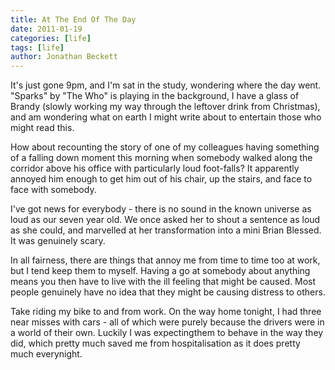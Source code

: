 ```yaml
---
title: At The End Of The Day
date: 2011-01-19
categories: [life]
tags: [life]
author: Jonathan Beckett
---
```


It's just gone 9pm, and I'm sat in the study, wondering where the day went. "Sparks" by "The Who" is playing in the background, I have a glass of Brandy (slowly working my way through the leftover drink from Christmas), and am wondering what on earth I might write about to entertain those who might read this.

How about recounting the story of one of my colleagues having something of a falling down moment this morning when somebody walked along the corridor above his office with particularly loud foot-falls? It apparently annoyed him enough to get him out of his chair, up the stairs, and face to face with somebody.

I've got news for everybody - there is no sound in the known universe as loud as our seven year old. We once asked her to shout a sentence as loud as she could, and marvelled at her transformation into a mini Brian Blessed. It was genuinely scary.

In all fairness, there are things that annoy me from time to time too at work, but I tend keep them to myself. Having a go at somebody about anything means you then have to live with the ill feeling that might be caused. Most people genuinely have no idea that they might be causing distress to others.

Take riding my bike to and from work. On the way home tonight, I had three near misses with cars - all of which were purely because the drivers were in a world of their own. Luckily I was expectingthem to behave in the way they did, which pretty much saved me from hospitalisation as it does pretty much everynight.